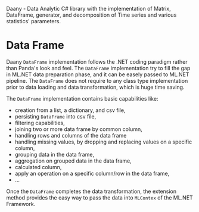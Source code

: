 Daany - Data Analytic C# library with the implementation of Matrix, DataFrame, generator, and decomposition of Time series and various statistics' parameters.

# Data Frame

Daany ``DataFrame`` implementation follows the .NET coding paradigm rather than Panda's look and feel. The ``DataFrame`` implementation try to fill the gap in ML.NET data preparation phase, and it can be easely passed to ML.NET pipeline. The ``DataFrame`` does not require to  any class type implementation prior to data loading and data transformation, which is huge time saving.     

The ``DataFrame`` implementation contains basic capabilities like:

- creation from a list, a dictionary, and csv file,
- persisting ``DataFrame`` into csv file,
- filtering capabilities,
- joining two or more data frame by common column,
- handling rows and columns of the data frame
- handling missing values, by dropping and replacing values on a specific column,
- grouping data in the data frame,
- aggregation on grouped data in the data frame,
- calculated column,
- apply an operation on a specific column/row in the data frame,
- ...

Once the ``DataFrame`` completes the data transformation, the extension method provides the easy way to pass the data into ```MLContex``` of the ML.NET Framework.

